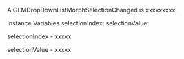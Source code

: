 A GLMDropDownListMorphSelectionChanged is xxxxxxxxx.Instance Variables	selectionIndex:		<Object>	selectionValue:		<Object>selectionIndex	- xxxxxselectionValue	- xxxxx